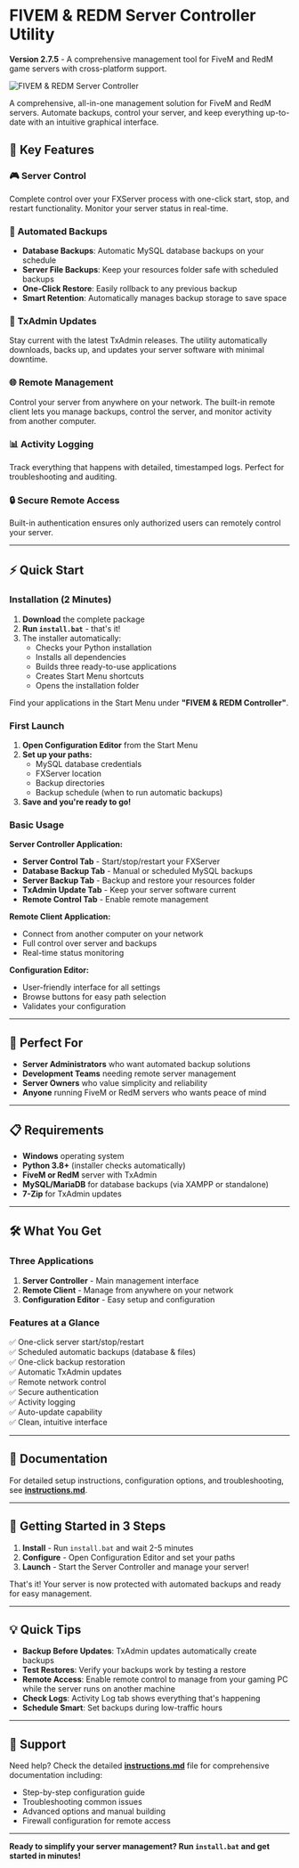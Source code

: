 # FIVEM & REDM Server Controller Utility

**Version 2.7.5** - A comprehensive management tool for FiveM and RedM game servers with cross-platform support.

![FIVEM & REDM Server Controller](https://rosewoodridge.xyz/img/fivem-redm-server-utility.jpg)

A comprehensive, all-in-one management solution for FiveM and RedM servers. Automate backups, control your server, and keep everything up-to-date with an intuitive graphical interface.

## 🚀 Key Features

### 🎮 **Server Control**
Complete control over your FXServer process with one-click start, stop, and restart functionality. Monitor your server status in real-time.

### 💾 **Automated Backups**
- **Database Backups**: Automatic MySQL database backups on your schedule
- **Server File Backups**: Keep your resources folder safe with scheduled backups
- **One-Click Restore**: Easily rollback to any previous backup
- **Smart Retention**: Automatically manages backup storage to save space

### 🔄 **TxAdmin Updates**
Stay current with the latest TxAdmin releases. The utility automatically downloads, backs up, and updates your server software with minimal downtime.

### 🌐 **Remote Management**
Control your server from anywhere on your network. The built-in remote client lets you manage backups, control the server, and monitor activity from another computer.

### 📊 **Activity Logging**
Track everything that happens with detailed, timestamped logs. Perfect for troubleshooting and auditing.

### 🔒 **Secure Remote Access**
Built-in authentication ensures only authorized users can remotely control your server.

---

## ⚡ Quick Start

### Installation (2 Minutes)

1. **Download** the complete package
2. **Run `install.bat`** - that's it!
3. The installer automatically:
   - Checks your Python installation
   - Installs all dependencies
   - Builds three ready-to-use applications
   - Creates Start Menu shortcuts
   - Opens the installation folder

Find your applications in the Start Menu under **"FIVEM & REDM Controller"**.

### First Launch

1. **Open Configuration Editor** from the Start Menu
2. **Set up your paths:**
   - MySQL database credentials
   - FXServer location
   - Backup directories
   - Backup schedule (when to run automatic backups)
3. **Save and you're ready to go!**

### Basic Usage

**Server Controller Application:**
- **Server Control Tab** - Start/stop/restart your FXServer
- **Database Backup Tab** - Manual or scheduled MySQL backups
- **Server Backup Tab** - Backup and restore your resources folder
- **TxAdmin Update Tab** - Keep your server software current
- **Remote Control Tab** - Enable remote management

**Remote Client Application:**
- Connect from another computer on your network
- Full control over server and backups
- Real-time status monitoring

**Configuration Editor:**
- User-friendly interface for all settings
- Browse buttons for easy path selection
- Validates your configuration

---

## 🎯 Perfect For

- **Server Administrators** who want automated backup solutions
- **Development Teams** needing remote server management
- **Server Owners** who value simplicity and reliability
- **Anyone** running FiveM or RedM servers who wants peace of mind

---

## 📋 Requirements

- **Windows** operating system
- **Python 3.8+** (installer checks automatically)
- **FiveM or RedM** server with TxAdmin
- **MySQL/MariaDB** for database backups (via XAMPP or standalone)
- **7-Zip** for TxAdmin updates

---

## 🛠️ What You Get

### Three Applications

1. **Server Controller** - Main management interface
2. **Remote Client** - Manage from anywhere on your network
3. **Configuration Editor** - Easy setup and configuration

### Features at a Glance

✅ One-click server start/stop/restart  
✅ Scheduled automatic backups (database & files)  
✅ One-click backup restoration  
✅ Automatic TxAdmin updates  
✅ Remote network control  
✅ Secure authentication  
✅ Activity logging  
✅ Auto-update capability  
✅ Clean, intuitive interface  

---

## 📖 Documentation

For detailed setup instructions, configuration options, and troubleshooting, see **[instructions.md](instructions.md)**.

---

## 🚦 Getting Started in 3 Steps

1. **Install** - Run `install.bat` and wait 2-5 minutes
2. **Configure** - Open Configuration Editor and set your paths
3. **Launch** - Start the Server Controller and manage your server!

That's it! Your server is now protected with automated backups and ready for easy management.

---

## 💡 Quick Tips

- **Backup Before Updates**: TxAdmin updates automatically create backups
- **Test Restores**: Verify your backups work by testing a restore
- **Remote Access**: Enable remote control to manage from your gaming PC while the server runs on another machine
- **Check Logs**: Activity Log tab shows everything that's happening
- **Schedule Smart**: Set backups during low-traffic hours

---

## 🔧 Support

Need help? Check the detailed **[instructions.md](instructions.md)** file for comprehensive documentation including:
- Step-by-step configuration guide
- Troubleshooting common issues
- Advanced options and manual building
- Firewall configuration for remote access

---

**Ready to simplify your server management? Run `install.bat` and get started in minutes!**
